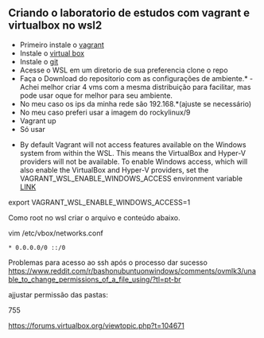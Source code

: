 ## Criando o laboratorio de estudos com vagrant e virtualbox no wsl2

* Primeiro instale o [vagrant](https://www.vagrantup.com/downloads)
* Instale o [virtual box](https://www.virtualbox.org/wiki/Downloads)
* Instale o [git](https://git-scm.com/download/)
* Acesse o WSL em um diretorio de sua preferencia clone o repo
* Faça o Download do repositorio com as configurações de ambiente.* - Achei melhor criar 4 vms com a mesma distribuição para facilitar, mas pode usar oque for melhor para seu ambiente.
* No meu caso os ips da minha rede são 192.168.*(ajuste se necessário)
* No meu caso preferi usar a imagem do rockylinux/9
* Vagrant up
* Só usar





- By default Vagrant will not access features available on the Windows system from within the WSL. This means the VirtualBox and Hyper-V providers will not be available. To enable Windows access, which will also enable the VirtualBox and Hyper-V providers, set the VAGRANT_WSL_ENABLE_WINDOWS_ACCESS environment variable
[LINK](https://developer.hashicorp.com/vagrant/docs/other/wsl)

export VAGRANT_WSL_ENABLE_WINDOWS_ACCESS=1

Como root no wsl criar o arquivo e conteúdo abaixo.

vim /etc/vbox/networks.conf
~~~~
* 0.0.0.0/0 ::/0
~~~~

Problemas para acesso ao ssh após o processo dar sucesso
https://www.reddit.com/r/bashonubuntuonwindows/comments/ovmlk3/unable_to_change_permissions_of_a_file_using/?tl=pt-br

ajjustar permissão das pastas:

755

https://forums.virtualbox.org/viewtopic.php?t=104671
